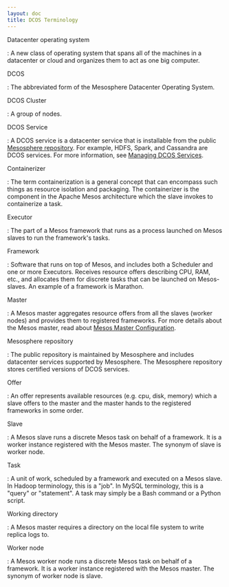 ```yaml
---
layout: doc
title: DCOS Terminology 
---
```


Datacenter operating system

: A new class of operating system that spans all of the machines in a datacenter or cloud and organizes them to act as one big computer.


DCOS

: The abbreviated form of the Mesosphere Datacenter Operating System.


DCOS Cluster

: A group of nodes.


DCOS Service

: A DCOS service is a datacenter service that is installable from the public <a href="https://github.com/mesosphere/universe" target="_blank">Mesosphere repository</a>. For example, HDFS, Spark, and Cassandra are DCOS services. For more information, see [Managing DCOS Services](http://docs.mesosphere.com/services/overview/).

 
Containerizer

: The term containerization is a general concept that can encompass such things as resource isolation and packaging.  The containerizer is the component in the Apache Mesos architecture which the slave invokes to containerize a task.


Executor

: The part of a Mesos framework that runs as a process launched on Mesos slaves to run the framework's tasks. 


Framework

: Software that runs on top of Mesos, and includes both a Scheduler and one or more Executors. Receives resource offers describing CPU, RAM, etc., and allocates them for discrete tasks that can be launched on Mesos-slaves.  An example of a framework is Marathon. 


Master

: A Mesos master aggregates resource offers from all the slaves (worker nodes) and provides them to registered frameworks. For more details about the Mesos master, read about  <a href="http://open.mesosphere.com/reference/mesos-master/" target="_blank">Mesos Master Configuration</a>.

Mesosphere repository

: The public repository is maintained by Mesosphere and includes datacenter services supported by Mesosphere. The Mesosphere repository stores certified versions of DCOS services.


Offer

: An offer represents available resources (e.g. cpu, disk, memory) which a slave offers to the master and the master hands to the registered frameworks in some order. 


Slave

: A Mesos slave runs a discrete Mesos task on behalf of a framework. It is a worker instance registered with the Mesos master. The synonym of slave is worker node.


Task

:  A unit of work, scheduled by a framework and executed on a Mesos slave. In Hadoop terminology, this is a "job". In MySQL terminology, this is a "query" or "statement". A task may simply be a Bash command or a Python script. 


Working directory

: A Mesos master requires a directory on the local file system to write replica logs to. 

Worker node

: A Mesos worker node runs a discrete Mesos task on behalf of a framework. It is a worker instance registered with the Mesos master. The synonym of worker node is slave.